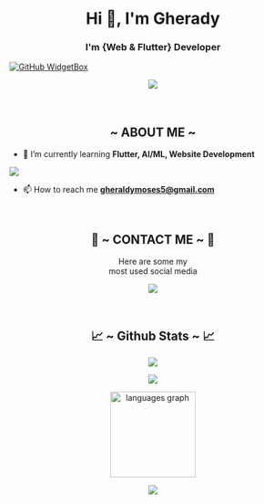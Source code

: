 <h1 align="center">Hi 👋, I'm Gherady</h1>
<h3 align="center">I'm {Web & Flutter} Developer</h3>

[![GitHub WidgetBox](https://github-widgetbox.vercel.app/api/profile?username=Fir3fliesss&data=followers,repositories,stars,commits&theme=nautilus)](https://github.com/Fir3fliesss)
<div align="center"><img src="https://media4.giphy.com/media/qXAPczD1eZ6n7dRp4v/giphy.gif?cid=6c09b952vdtv1h7jh37vwaxs74gcr0pytx0ezhp4earoqu3q&ep=v1_internal_gif_by_id&rid=giphy.gif&ct=g"></div>
<br><br>

<div>
  <h2 align="center">  ~ ABOUT ME ~  </h2>
</div>

- 🌱 I’m currently learning **Flutter, AI/ML, Website Development**
<a>
  <img src="https://user-images.githubusercontent.com/74038190/213910845-af37a709-8995-40d6-be59-724526e3c3d7.gif">
  </a>

- 📫 How to reach me **gheraldymoses5@gmail.com**

<br>
<h2 align="center"> 📝 ~ CONTACT ME ~ 📝 </h2>

<p align="center">Here are some my <br>
most used social media</p>

<p align="center">
  <a href="https://www.instagram.com/fir3flies7/" target="_blank"><img src="https://img.shields.io/badge/-Fir3fliesss_-ocean?&style=for-the-badge&logo=Instagram&logoColor=white"/></a>
</p>
</div>
<br>
<h2 align="center"> 📈 ~ Github Stats ~ 📈 </h2>

<p align="center">
  <a href="https://github.com/Fir3fliesss"><img src="https://github-readme-stats.vercel.app/api?username=Fir3fliesss&theme=tokyonight&show_icons=true" /></a>
</p>

<p align="center">
  <a href="https://github.com/Fir3fliesss"><img src="https://github-readme-streak-stats.herokuapp.com/?user=Fir3fliesss&theme=tokyonight&hide_border=false&properties=background&border=%239611C5FF" /><a>
</p>

<p align="center">
   <img src="https://github-readme-stats.vercel.app/api/top-langs?locale=en&hide_title=false&layout=compact&card_width=320&langs_count=5&hide=css&theme=nightowl&hide_border=false&username=SynchronizesTeams" height="150" alt="languages graph"/>
</p>

<p align="center">
  <a href="https://github.com/Fir3fliesss"><img src="https://github-profile-trophy.vercel.app/?username=Fir3fliesss&theme=radical&margin-w=20&no-bg=true&no-frame=false" /><a>
</p>
